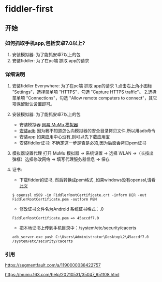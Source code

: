 # fiddler-first

## 开始

### 如何抓取手机app,包括安卓7.0以上?
1. 安装模拟器: 为了能抓安卓7以上的包
2. 安装fiddler: 为了在pc端 抓取 app的请求

### 详细说明
1. 安装fiddler Everywhere: 为了在pc端 抓取 app的请求
    1.点击右上角小图标 "Settings"，选择菜单项 "HTTPS"，勾选 "Capture HTTPS traffic"。
    2.选择菜单项 "Connections"，勾选 "Allow remote computers to connect"，其它项保留默认设置即可。

2. 安装模拟器: 为了能抓安卓7以上的包
    * 安装模拟器 [网易 MuMu 模拟器](https://mumu.163.com)
    * [安装adb](http://tools.android-studio.org/index.php/sdk) 因为我不知道怎么向模拟器的安全目录拷贝文件,所以用adb命令
    * 安装app 如果应用中心没有,则可以先下载应用宝
    * 安装fiddler证书: 不确定这一步是否是必须,因为后面会拷贝pem证书

3. 模拟器设置代理
    打开 MuMu 模拟器 → 系统设置 → 选择 WLAN →（长按出弹框）选择修改网络 → 填写代理服务器信息 → 保存
    
4. 证书:
    * 下载fidder的证书, 然后转换成pem格式 ,如果windows没有openssl,请看[此文](https://github.com/relax-space/sign-first/tree/main/openssl)

    `$ openssl x509 -in FiddlerRootCertificate.crt -inform DER -out FiddlerRootCertificate.pem -outform PEM`
    * 修改证书文件名为Android 系统证书格式：<hash>.0 

    `FiddlerRootCertificate.pem => 45accdf7.0`
    * 把本地证书上传到手机目录中：/system/etc/security/cacerts
    
    `adb_server.exe push C:\Users\Administrator\Desktop\2\45accdf7.0 /system/etc/security/cacerts`

### 引用

https://segmentfault.com/a/1190000038422757

https://mumu.163.com/help/20210531/35047_951108.html

